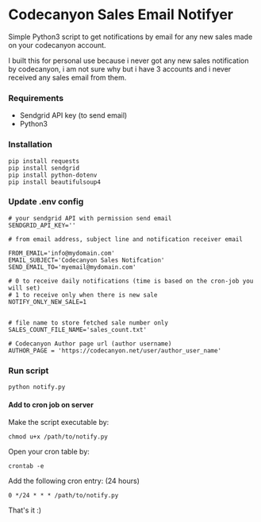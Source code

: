 # Codecanyon Sales Email Notifyer
Simple Python3 script to get notifications by email for any new sales made on your codecanyon account.

I built this for personal use because i never got any new sales notification by codecanyon, i am not sure why but i have 3 accounts and i never received any sales email from them.

### Requirements

- Sendgrid API key (to send email)
- Python3

### Installation 

```
pip install requests 
pip install sendgrid 
pip install python-dotenv 
pip install beautifulsoup4
```

### Update .env config 

```
# your sendgrid API with permission send email
SENDGRID_API_KEY=''

# from email address, subject line and notification receiver email

FROM_EMAIL='info@mydomain.com'
EMAIL_SUBJECT='Codecanyon Sales Notifcation'
SEND_EMAIL_TO='myemail@mydomain.com'

# 0 to receive daily notifications (time is based on the cron-job you will set)
# 1 to receive only when there is new sale
NOTIFY_ONLY_NEW_SALE=1


# file name to store fetched sale number only
SALES_COUNT_FILE_NAME='sales_count.txt'

# Codecanyon Author page url (author username)
AUTHOR_PAGE = 'https://codecanyon.net/user/author_user_name'
```

### Run script 

```
python notify.py 
```

#### Add to cron job on server

Make the script executable by:
```
chmod u+x /path/to/notify.py 
```
Open your cron table by:
```
crontab -e 
```
Add the following cron entry: (24 hours)
```
0 */24 * * * /path/to/notify.py 
```

That's it :)